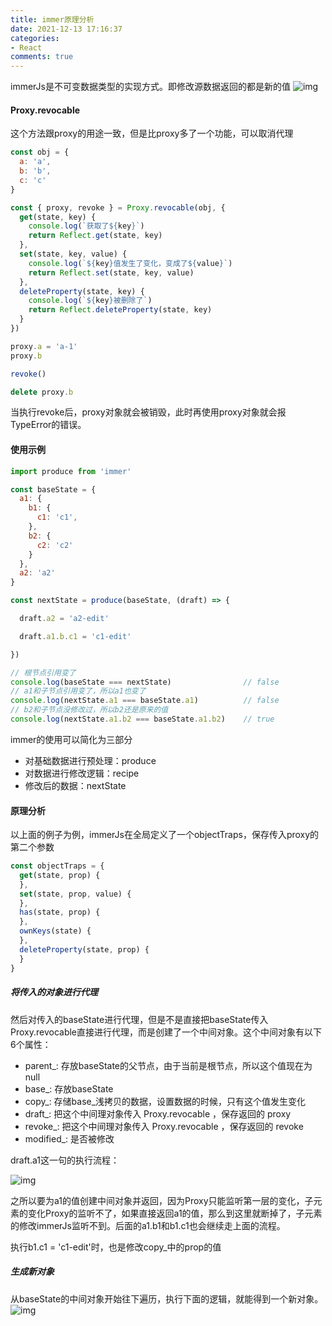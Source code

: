 ```yaml
---
title: immer原理分析
date: 2021-12-13 17:16:37
categories:
- React
comments: true
---
```




immerJs是不可变数据类型的实现方式。即修改源数据返回的都是新的值
![img](https://p6-juejin.byteimg.com/tos-cn-i-k3u1fbpfcp/baca69926e2f4ac7a437ca1a57e69041~tplv-k3u1fbpfcp-watermark.awebp?ynotemdtimestamp=1646634313122)

#### Proxy.revocable

这个方法跟proxy的用途一致，但是比proxy多了一个功能，可以取消代理

```js
const obj = {
  a: 'a',
  b: 'b',
  c: 'c'
}

const { proxy, revoke } = Proxy.revocable(obj, {
  get(state, key) {
    console.log(`获取了${key}`)
    return Reflect.get(state, key)
  },
  set(state, key, value) {
    console.log(`${key}值发生了变化，变成了${value}`)
    return Reflect.set(state, key, value)
  },
  deleteProperty(state, key) {
    console.log(`${key}被删除了`)
    return Reflect.deleteProperty(state, key)
  }
})

proxy.a = 'a-1'
proxy.b

revoke()

delete proxy.b
```

当执行revoke后，proxy对象就会被销毁，此时再使用proxy对象就会报TypeError的错误。

#### 使用示例

```js
import produce from 'immer'

const baseState = {
  a1: {
    b1: {
      c1: 'c1',
    },
    b2: {
      c2: 'c2'
    }
  },
  a2: 'a2'
}

const nextState = produce(baseState, (draft) => {

  draft.a2 = 'a2-edit'

  draft.a1.b.c1 = 'c1-edit'

})

// 根节点引用变了
console.log(baseState === nextState)			    // false
// a1和子节点引用变了，所以a1也变了
console.log(nextState.a1 === baseState.a1)	      	// false
// b2和子节点没修改过，所以b2还是原来的值
console.log(nextState.a1.b2 === baseState.a1.b2)	// true
```

immer的使用可以简化为三部分

- 对基础数据进行预处理：produce
- 对数据进行修改逻辑：recipe
- 修改后的数据：nextState

#### 原理分析

以上面的例子为例，immerJs在全局定义了一个objectTraps，保存传入proxy的第二个参数

```js
const objectTraps = {
  get(state, prop) {
  },
  set(state, prop, value) {
  },
  has(state, prop) {
  },
  ownKeys(state) {
  },
  deleteProperty(state, prop) {
  }
}
```

##### 将传入的对象进行代理

然后对传入的baseState进行代理，但是不是直接把baseState传入Proxy.revocable直接进行代理，而是创建了一个中间对象。这个中间对象有以下6个属性：

- parent_: 存放baseState的父节点，由于当前是根节点，所以这个值现在为null
- base_: 存放baseState
- copy_: 存储base_浅拷贝的数据，设置数据的时候，只有这个值发生变化
- draft_: 把这个中间理对象传入 Proxy.revocable ，保存返回的 proxy
- revoke_: 把这个中间理对象传入 Proxy.revocable ，保存返回的 revoke
- modified_: 是否被修改

draft.a1这一句的执行流程：

![img](https://p6-juejin.byteimg.com/tos-cn-i-k3u1fbpfcp/7d98eff455fb44b8a075b20552ca01fb~tplv-k3u1fbpfcp-watermark.awebp?ynotemdtimestamp=1646634313122)

之所以要为a1的值创建中间对象并返回，因为Proxy只能监听第一层的变化，子元素的变化Proxy的监听不了，如果直接返回a1的值，那么到这里就断掉了，子元素的修改immerJs监听不到。后面的a1.b1和b1.c1也会继续走上面的流程。

执行b1.c1 = 'c1-edit'时，也是修改copy_中的prop的值

##### 生成新对象

从baseState的中间对象开始往下遍历，执行下面的逻辑，就能得到一个新对象。
![img](https://p6-juejin.byteimg.com/tos-cn-i-k3u1fbpfcp/bbd2d1085e24423bbd81c84b7a44f38b~tplv-k3u1fbpfcp-watermark.awebp?ynotemdtimestamp=1646634313122)